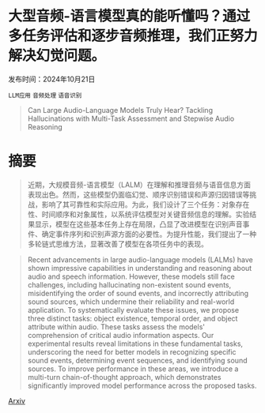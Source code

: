 # 大型音频-语言模型真的能听懂吗？通过多任务评估和逐步音频推理，我们正努力解决幻觉问题。

发布时间：2024年10月21日

`LLM应用` `音频处理` `语音识别`

> Can Large Audio-Language Models Truly Hear? Tackling Hallucinations with Multi-Task Assessment and Stepwise Audio Reasoning

# 摘要

> 近期，大规模音频-语言模型（LALM）在理解和推理音频与语音信息方面表现出色。然而，这些模型仍面临幻觉、顺序识别错误和声源归因错误等挑战，影响了其可靠性和实际应用。为此，我们设计了三个任务：对象存在性、时间顺序和对象属性，以系统评估模型对关键音频信息的理解。实验结果显示，模型在这些基本任务上存在局限，凸显了改进模型在识别声音事件、确定事件序列和识别声源方面的必要性。为提升性能，我们提出了一种多轮链式思维方法，显著改善了模型在各项任务中的表现。

> Recent advancements in large audio-language models (LALMs) have shown impressive capabilities in understanding and reasoning about audio and speech information. However, these models still face challenges, including hallucinating non-existent sound events, misidentifying the order of sound events, and incorrectly attributing sound sources, which undermine their reliability and real-world application. To systematically evaluate these issues, we propose three distinct tasks: object existence, temporal order, and object attribute within audio. These tasks assess the models' comprehension of critical audio information aspects. Our experimental results reveal limitations in these fundamental tasks, underscoring the need for better models in recognizing specific sound events, determining event sequences, and identifying sound sources. To improve performance in these areas, we introduce a multi-turn chain-of-thought approach, which demonstrates significantly improved model performance across the proposed tasks.

[Arxiv](https://arxiv.org/abs/2410.16130)